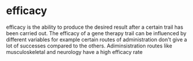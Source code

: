 # efficacy
efficacy is the ability to produce the desired result after a certain trail has been carried out.
The efficacy of a gene therapy trail can be influenced by different variables for example certain routes of administration don't give a lot of successes compared to the others.
Adiminsistration routes like musculoskeletal and neurology have a high efficacy rate
